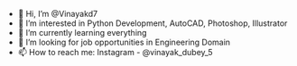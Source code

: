 - 👋 Hi, I’m @Vinayakd7
- 👀 I’m interested in Python Development, AutoCAD, Photoshop, Illustrator
- 🌱 I’m currently learning everything 
- 💞️ I’m looking for job opportunities in Engineering Domain
- 📫 How to reach me: Instagram - @vinayak_dubey_5

<!---
Vinayakd7/Vinayakd7 is a ✨ special ✨ repository because its `README.md` (this file) appears on your GitHub profile.
You can click the Preview link to take a look at your changes.
--->
